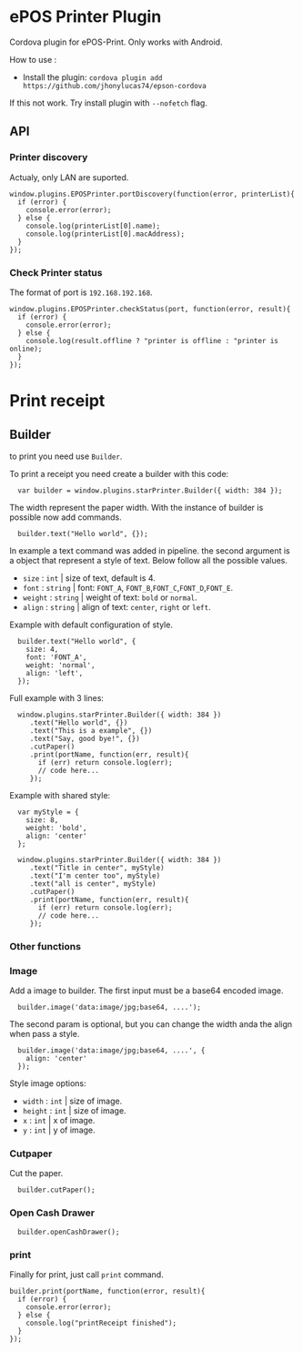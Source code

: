 # ePOS Printer Plugin

Cordova plugin for ePOS-Print. Only works with Android.


How to use :


* Install the plugin: `cordova plugin add https://github.com/jhonylucas74/epson-cordova`

If this not work. Try install plugin with ``--nofetch`` flag.

## API

### Printer discovery

Actualy, only LAN are suported.

```
window.plugins.EPOSPrinter.portDiscovery(function(error, printerList){
  if (error) {
    console.error(error);
  } else {
    console.log(printerList[0].name);
    console.log(printerList[0].macAddress);
  }
});
```


### Check Printer status

The format of port is ``192.168.192.168``.

```
window.plugins.EPOSPrinter.checkStatus(port, function(error, result){
  if (error) {
    console.error(error);
  } else {
    console.log(result.offline ? "printer is offline : "printer is online);
  }
});
```

# Print receipt
## Builder

to print you need use ``Builder``.

To print a receipt you need create a builder with this code:
```
  var builder = window.plugins.starPrinter.Builder({ width: 384 });
```

The width represent the paper width. With the instance of builder is possible now add commands.

```
  builder.text("Hello world", {});
```
In example a text command was added in pipeline. the second argument is a object that represent a style of text. Below follow all the possible values.

* ``size``  : ``int`` | size of text, default is 4.
* ``font``  : ``string`` |  font: ``FONT_A``, ``FONT_B``,``FONT_C``,``FONT_D``,``FONT_E``.
* ``weight``  : ``string`` | weight of text: ``bold`` or ``normal``.
* ``align``  : ``string`` | align of text: ``center``, ``right`` or ``left``.

Example with default configuration of style.

```
  builder.text("Hello world", {
    size: 4,
    font: 'FONT_A',
    weight: 'normal',
    align: 'left',
  });
```

Full example with 3 lines:

```
  window.plugins.starPrinter.Builder({ width: 384 })
     .text("Hello world", {})
     .text("This is a example", {})
     .text("Say, good bye!", {})
     .cutPaper()
     .print(portName, function(err, result){
       if (err) return console.log(err);
       // code here...
     });
```

Example with shared style:


```
  var myStyle = {
    size: 8,
    weight: 'bold',
    align: 'center'
  };

  window.plugins.starPrinter.Builder({ width: 384 })
     .text("Title in center", myStyle)
     .text("I'm center too", myStyle)
     .text("all is center", myStyle)
     .cutPaper()
     .print(portName, function(err, result){
       if (err) return console.log(err);
       // code here...
     });
```

### Other functions

### Image
Add a image to builder. The first input must be a base64 encoded image. 
```
  builder.image('data:image/jpg;base64, ....');
```

The second param is optional, but you can change the width anda the align when pass a style.

```
  builder.image('data:image/jpg;base64, ....', {
    align: 'center'
  });
```

Style image options: 
* ``width``  : ``int`` | size of image.
* ``height``  : ``int`` | size of image.
* ``x``  : ``int`` | x of image.
* ``y``  : ``int`` | y of image.

### Cutpaper
Cut the paper.
```
  builder.cutPaper();
```
### Open Cash Drawer
```
  builder.openCashDrawer();
```

### print

Finally for print, just call ``print`` command.
```
builder.print(portName, function(error, result){
  if (error) {
    console.error(error);
  } else {
    console.log("printReceipt finished");
  }
});
```



